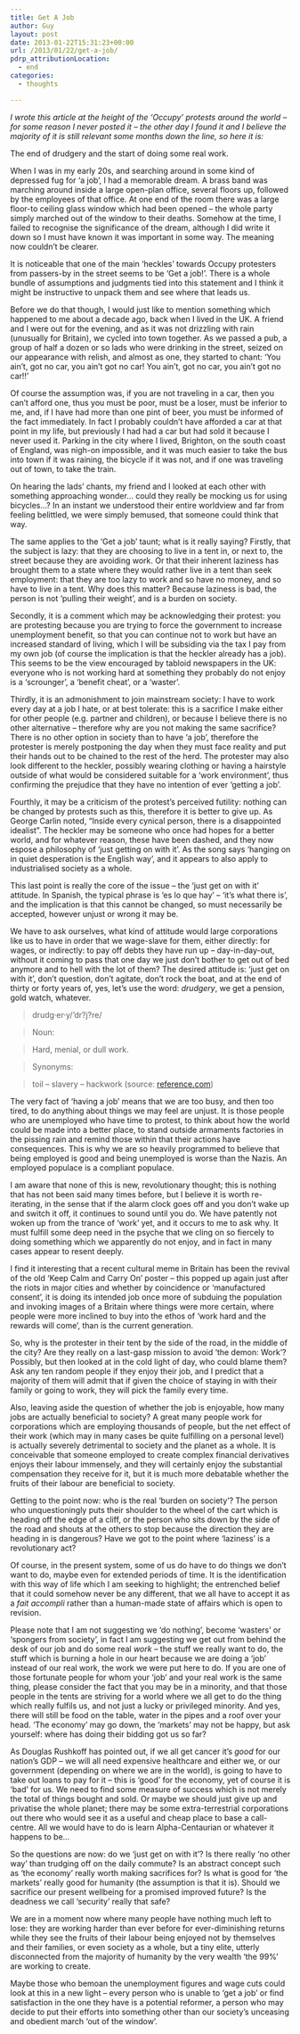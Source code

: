 ```yaml
---
title: Get A Job
author: Guy
layout: post
date: 2013-01-22T15:31:23+00:00
url: /2013/01/22/get-a-job/
pdrp_attributionLocation:
  - end
categories:
  - thoughts

---
```

_I wrote this article at the height of the &#8216;Occupy&#8217; protests around the world &#8211; for some reason I never posted it &#8211; the other day I found it and I believe the majority of it is still relevant some months down the line, so here it is:_

The end of drudgery and the start of doing some real work.

When I was in my early 20s, and searching around in some kind of depressed fug for &#8216;a job&#8217;, I had a memorable dream. A brass band was marching around inside a large open-plan office, several floors up, followed by the employees of that office. At one end of the room there was a large floor-to ceiling glass window which had been opened &#8211; the whole party simply marched out of the window to their deaths. Somehow at the time, I failed to recognise the significance of the dream, although I did write it down so I must have known it was important in some way. The meaning now couldn&#8217;t be clearer.

It is noticeable that one of the main &#8216;heckles&#8217; towards Occupy protesters from passers-by in the street seems to be &#8216;Get a job!&#8217;. There is a whole bundle of assumptions and judgments tied into this statement and I think it might be instructive to unpack them and see where that leads us.

Before we do that though, I would just like to mention something which happened to me about a decade ago, back when I lived in the UK. A friend and I were out for the evening, and as it was not drizzling with rain (unusually for Britain), we cycled into town together. As we passed a pub, a group of half a dozen or so lads who were drinking in the street, seized on our appearance with relish, and almost as one, they started to chant: &#8216;You ain&#8217;t, got no car, you ain&#8217;t got no car! You ain&#8217;t, got no car, you ain&#8217;t got no car!!&#8217;

Of course the assumption was, if you are not traveling in a car, then you can&#8217;t afford one, thus you must be poor, must be a loser, must be inferior to me, and, if I have had more than one pint of beer, you must be informed of the fact immediately. In fact I probably couldn&#8217;t have afforded a car at that point in my life, but previously I had had a car but had sold it because I never used it. Parking in the city where I lived, Brighton, on the south coast of England, was nigh-on impossible, and it was much easier to take the bus into town if it was raining, the bicycle if it was not, and if one was traveling out of town, to take the train.

On hearing the lads&#8217; chants, my friend and I looked at each other with something approaching wonder&#8230; could they really be mocking us for using bicycles&#8230;? In an instant we understood their entire worldview and far from feeling belittled, we were simply bemused, that someone could think that way.

The same applies to the &#8216;Get a job&#8217; taunt; what is it really saying? Firstly, that the subject is lazy: that they are choosing to live in a tent in, or next to, the street because they are avoiding work. Or that their inherent laziness has brought them to a state where they would rather live in a tent than seek employment: that they are too lazy to work and so have no money, and so have to live in a tent. Why does this matter? Because laziness is bad, the person is not &#8216;pulling their weight&#8217;, and is a burden on society.

Secondly, it is a comment which may be acknowledging their protest: you are protesting because you are trying to force the government to increase unemployment benefit, so that you can continue not to work but have an increased standard of living, which I will be subsiding via the tax I pay from my own job (of course the implication is that the heckler already has a job). This seems to be the view encouraged by tabloid newspapers in the UK: everyone who is not working hard at something they probably do not enjoy is a &#8216;scrounger&#8217;, a &#8216;benefit cheat&#8217;, or a &#8216;waster&#8217;.

Thirdly, it is an admonishment to join mainstream society: I have to work every day at a job I hate, or at best tolerate: this is a sacrifice I make either for other people (e.g. partner and children), or because I believe there is no other alternative &#8211; therefore why are you not making the same sacrifice? There is no other option in society than to have &#8216;a job&#8217;, therefore the protester is merely postponing the day when they must face reality and put their hands out to be chained to the rest of the herd. The protester may also look different to the heckler, possibly wearing clothing or having a hairstyle outside of what would be considered suitable for a &#8216;work environment&#8217;, thus confirming the prejudice that they have no intention of ever &#8216;getting a job&#8217;.

Fourthly, it may be a criticism of the protest&#8217;s perceived futility: nothing can be changed by protests such as this, therefore it is better to give up. As George Carlin noted, “Inside every cynical person, there is a disappointed idealist”. The heckler may be someone who once had hopes for a better world, and for whatever reason, these have been dashed, and they now espose a philosophy of &#8216;just getting on with it&#8217;. As the song says &#8216;hanging on in quiet desperation is the English way&#8217;, and it appears to also apply to industrialised society as a whole.

This last point is really the core of the issue &#8211; the &#8216;just get on with it&#8217; attitude. In Spanish, the typical phrase is &#8216;es lo que hay&#8217; &#8211; &#8216;it&#8217;s what there is&#8217;, and the implication is that this cannot be changed, so must necessarily be accepted, however unjust or wrong it may be.

We have to ask ourselves, what kind of attitude would large corporations like us to have in order that we wage-slave for them, either directly: for wages, or indirectly: to pay off debts they have run up &#8211; day-in-day-out, without it coming to pass that one day we just don&#8217;t bother to get out of bed anymore and to hell with the lot of them? The desired attitude is: &#8216;just get on with it&#8217;, don&#8217;t question, don&#8217;t agitate, don&#8217;t rock the boat, and at the end of thirty or forty years of, yes, let&#8217;s use the word: _drudgery_, we get a pension, gold watch, whatever.

> drudg·er·y/&#8217;dr?j?re/
  
> Noun:
  
> Hard, menial, or dull work.
  
> Synonyms:
  
> toil &#8211; slavery &#8211; hackwork (source: <a title="reference.com" href="http://reference.com" target="_blank">reference.com</a>)

The very fact of &#8216;having a job&#8217; means that we are too busy, and then too tired, to do anything about things we may feel are unjust. It is those people who are unemployed who have time to protest, to think about how the world could be made into a better place, to stand outside armaments factories in the pissing rain and remind those within that their actions have consequences. This is why we are so heavily programmed to believe that being employed is good and being unemployed is worse than the Nazis. An employed populace is a compliant populace.

I am aware that none of this is new, revolutionary thought; this is nothing that has not been said many times before, but I believe it is worth re-iterating, in the sense that if the alarm clock goes off and you don&#8217;t wake up and switch it off, it continues to sound until you do. <span class="pullquote">We have patently not woken up from the trance of &#8216;work&#8217; yet, and it occurs to me to ask why.</span> It must fulfill some deep need in the psyche that we cling on so fiercely to doing something which we apparently do not enjoy, and in fact in many cases appear to resent deeply.

I find it interesting that a recent cultural meme in Britain has been the revival of the old &#8216;Keep Calm and Carry On&#8217; poster &#8211; this popped up again just after the riots in major cities and whether by coincidence or &#8216;manufactured consent&#8217;, it is doing its intended job once more of subduing the population and invoking images of a Britain where things were more certain, where people were more inclined to buy into the ethos of &#8216;work hard and the rewards will come&#8217;, than is the current generation.

So, why is the protester in their tent by the side of the road, in the middle of the city? Are they really on a last-gasp mission to avoid &#8216;the demon: Work&#8217;? Possibly, but then looked at in the cold light of day, who could blame them? Ask any ten random people if they enjoy their job, and I predict that a majority of them will admit that if given the choice of staying in with their family or going to work, they will pick the family every time.

Also, leaving aside the question of whether the job is enjoyable, how many jobs are actually beneficial to society? A great many people work for corporations which are employing thousands of people, but the net effect of their work (which may in many cases be quite fulfilling on a personal level) is actually severely detrimental to society and the planet as a whole. It is conceivable that someone employed to create complex financial derivatives enjoys their labour immensely, and they will certainly enjoy the substantial compensation they receive for it, but it is much more debatable whether the fruits of their labour are beneficial to society.

Getting to the point now: who is the real &#8216;burden on society&#8217;? The person who unquestioningly puts their shoulder to the wheel of the cart which is heading off the edge of a cliff, or the person who sits down by the side of the road and shouts at the others to stop because the direction they are heading in is dangerous? Have we got to the point where &#8216;laziness&#8217; is a revolutionary act?

Of course, in the present system, some of us do have to do things we don&#8217;t want to do, maybe even for extended periods of time. It is the identification with this way of life which I am seeking to highlight; the entrenched belief that it could somehow never be any different, that we all have to accept it as a _fait accompli_ rather than a human-made state of affairs which is open to revision.

Please note that I am not suggesting we &#8216;do nothing&#8217;, become &#8216;wasters&#8217; or &#8216;spongers from society&#8217;, in fact I am suggesting we get out from behind the desk of our job and do some real _work &#8211;_ the stuff we really want to do, the stuff which is burning a hole in our heart because we are doing a &#8216;job&#8217; instead of our real work, the work we were put here to do. If you are one of those fortunate people for whom your &#8216;job&#8217; and your real work is the same thing, please consider the fact that you may be in a minority, and that those people in the tents are striving for a world where we all get to do the thing which really fulfils us, and not just a lucky or privileged minority. And yes, there will still be food on the table, water in the pipes and a roof over your head. &#8216;The economy&#8217; may go down, the &#8216;markets&#8217; may not be happy, but ask yourself: where has doing their bidding got us so far?

As Douglas Rushkoff has pointed out, if we all get cancer it&#8217;s _good_ for our nation&#8217;s GDP &#8211; we will all need expensive healthcare and either we, or our government (depending on where we are in the world), is going to have to take out loans to pay for it &#8211; this is &#8216;good&#8217; for the economy, yet of course it is &#8216;bad&#8217; for us. We need to find some measure of success which is not merely the total of things bought and sold. Or maybe we should just give up and privatise the whole planet; there may be some extra-terrestrial corporations out there who would see it as a useful and cheap place to base a call-centre. All we would have to do is learn Alpha-Centaurian or whatever it happens to be&#8230;

So the questions are now: do we &#8216;just get on with it&#8217;? Is there really &#8216;no other way&#8217; than trudging off on the daily commute? Is an abstract concept such as &#8216;the economy&#8217; really worth making sacrifices for? Is what is good for &#8216;the markets&#8217; really good for humanity (the assumption is that it is). Should we sacrifice our present wellbeing for a promised improved future? Is the deadness we call &#8216;security&#8217; really that safe?

We are in a moment now where many people have nothing much left to lose: they are working harder than ever before for ever-diminishing returns while they see the fruits of their labour being enjoyed not by themselves and their families, or even society as a whole, but a tiny elite, utterly disconnected from the majority of humanity by the very wealth &#8216;the 99%&#8217; are working to create.

Maybe those who bemoan the unemployment figures and wage cuts could look at this in a new light &#8211; every person who is unable to &#8216;get a job&#8217; or find satisfaction in the one they have is a potential reformer, a person who may decide to put their efforts into something other than our society&#8217;s unceasing and obedient march &#8216;out of the window&#8217;.